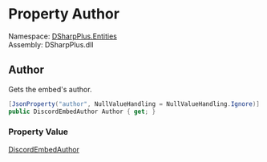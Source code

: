 # Property Author

Namespace: [DSharpPlus.Entities](DSharpPlus.Entities.md)  
Assembly: DSharpPlus.dll

## <a id="DSharpPlus_Entities_DiscordEmbed_Author"></a>Author

Gets the embed's author.

```csharp
[JsonProperty("author", NullValueHandling = NullValueHandling.Ignore)]
public DiscordEmbedAuthor Author { get; }
```

### Property Value

[DiscordEmbedAuthor](DSharpPlus.Entities.DiscordEmbedAuthor.md)

